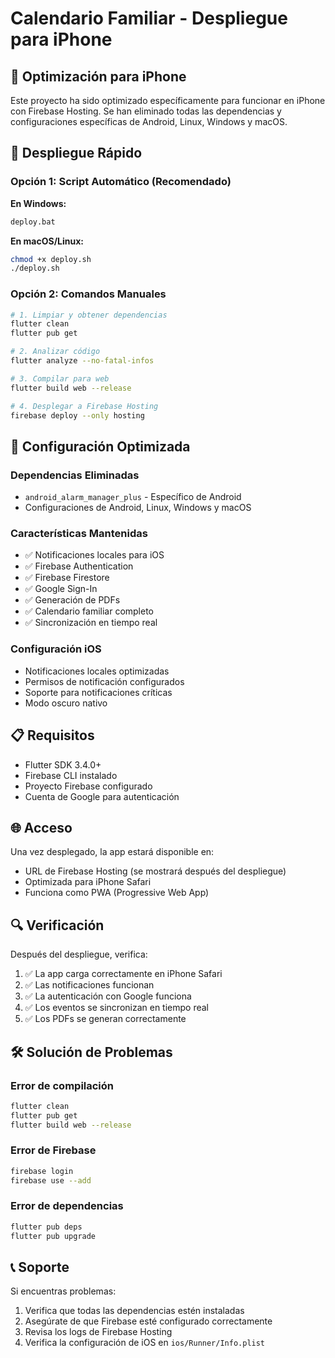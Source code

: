 # Calendario Familiar - Despliegue para iPhone

## 📱 Optimización para iPhone

Este proyecto ha sido optimizado específicamente para funcionar en iPhone con Firebase Hosting. Se han eliminado todas las dependencias y configuraciones específicas de Android, Linux, Windows y macOS.

## 🚀 Despliegue Rápido

### Opción 1: Script Automático (Recomendado)

**En Windows:**
```bash
deploy.bat
```

**En macOS/Linux:**
```bash
chmod +x deploy.sh
./deploy.sh
```

### Opción 2: Comandos Manuales

```bash
# 1. Limpiar y obtener dependencias
flutter clean
flutter pub get

# 2. Analizar código
flutter analyze --no-fatal-infos

# 3. Compilar para web
flutter build web --release

# 4. Desplegar a Firebase Hosting
firebase deploy --only hosting
```

## 🔧 Configuración Optimizada

### Dependencias Eliminadas
- `android_alarm_manager_plus` - Específico de Android
- Configuraciones de Android, Linux, Windows y macOS

### Características Mantenidas
- ✅ Notificaciones locales para iOS
- ✅ Firebase Authentication
- ✅ Firebase Firestore
- ✅ Google Sign-In
- ✅ Generación de PDFs
- ✅ Calendario familiar completo
- ✅ Sincronización en tiempo real

### Configuración iOS
- Notificaciones locales optimizadas
- Permisos de notificación configurados
- Soporte para notificaciones críticas
- Modo oscuro nativo

## 📋 Requisitos

- Flutter SDK 3.4.0+
- Firebase CLI instalado
- Proyecto Firebase configurado
- Cuenta de Google para autenticación

## 🌐 Acceso

Una vez desplegado, la app estará disponible en:
- URL de Firebase Hosting (se mostrará después del despliegue)
- Optimizada para iPhone Safari
- Funciona como PWA (Progressive Web App)

## 🔍 Verificación

Después del despliegue, verifica:
1. ✅ La app carga correctamente en iPhone Safari
2. ✅ Las notificaciones funcionan
3. ✅ La autenticación con Google funciona
4. ✅ Los eventos se sincronizan en tiempo real
5. ✅ Los PDFs se generan correctamente

## 🛠️ Solución de Problemas

### Error de compilación
```bash
flutter clean
flutter pub get
flutter build web --release
```

### Error de Firebase
```bash
firebase login
firebase use --add
```

### Error de dependencias
```bash
flutter pub deps
flutter pub upgrade
```

## 📞 Soporte

Si encuentras problemas:
1. Verifica que todas las dependencias estén instaladas
2. Asegúrate de que Firebase esté configurado correctamente
3. Revisa los logs de Firebase Hosting
4. Verifica la configuración de iOS en `ios/Runner/Info.plist`
